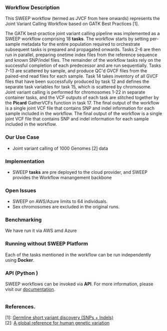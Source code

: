### Workflow Description

This SWEEP workflow (termed as JVCF from here onwards) represents the Joint Variant Calling Workflow based on GATK Best Practices [1].

The GATK best-practice joint variant calling pipeline was implemented as a SWEEP workflow comprising 18 **tasks**. The workflow starts by setting per-sample metadata for the entire population required to orchestrate subsequent tasks is prepared and propagated onwards. Tasks 2-6 are then run in parallel, preparing onetime index files from the reference sequence and known SNP/indel files. 
The remainder of the workflow tasks rely on the successful completion of each predecessor and are run sequentially. Tasks 7-13 are scattered by sample, and produce QC'd GVCF files from the paired-end read files for each sample. Task 14 takes inventory of all GVCF files that have been successfully produced by task 12 and defines the separate task variables for task 15, which is scattered by chromosome. 
Joint variant calling is performed for chromosomes 1-22 in separate container tasks, and the VCF outputs of each task are stitched together by the **Picard** GatherVCFs function in task 17. The final output of the workflow is a single joint VCF file that contains SNP and indel information for each sample included in the workflow. 
The final output of the workflow is a single joint VCF file that contains SNP and indel information for each sample included in the workflow. 

### Our Use Case 

* Joint variant calling of 1000 Genomes [2] data

### Implementation 

* SWEEP **tasks** are pre deployed to the cloud provider, and SWEEP provides the Workflow manangement backbone


### Open Issues 

* SWEEP on AWS/Azure limits to 64 individuals.
* Sex chromosomes are excluded in the original runs.

### Benchmarking
                   
We have run it via AWS amd Azure

### Running without SWEEP Platform 

Each of the tasks mentioned in the workflow can be run independently using **Docker**.

### API (Python )
SWEEP workflows can be invoked via **API**. For more information, please visit our [documentation](https://docs.sweep.run).

```python

```

### References.

[1]: [Germline short variant discovery (SNPs + Indels)](https://gatk.broadinstitute.org/hc/en-us/articles/360035535932-Germline-short-variant-discovery-SNPs-Indels-)  
[2]: [A global reference for human genetic variation](https://www.nature.com/articles/nature15393)